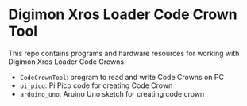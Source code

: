 Digimon Xros Loader Code Crown Tool
===================================

This repo contains programs and hardware resources for working with Digimon
Xros Loader Code Crowns.

- `CodeCrownTool`: program to read and write Code Crowns on PC
- `pi_pico`: Pi Pico code for creating Code Crown
- `arduino_uno`: Aruino Uno sketch for creating code crown
